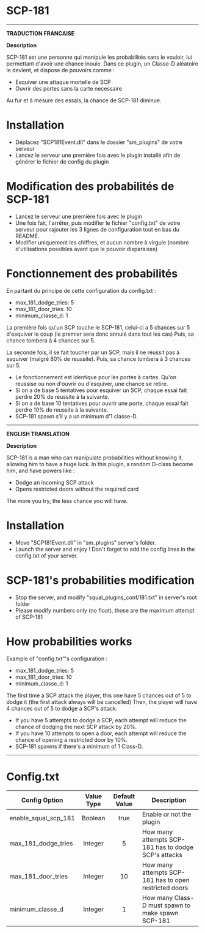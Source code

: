 # SCP-181

-----------------

**TRADUCTION FRANCAISE**

**Description**

SCP-181 est une personne qui manipule les probabilités sans le vouloir, lui permettant d'avoir une chance inouie.
Dans ce plugin, un Classe-D aléatoire le devient, et dispose de pouvoirs comme :

- Esquiver une attaque mortelle de SCP
- Ouvrir des portes sans la carte necessaire

Au fur et à mesure des essais, la chance de SCP-181 diminue.

# Installation

- Déplacez "SCP181Event.dll" dans le dossier "sm_plugins" de votre serveur
- Lancez le serveur une première fois avec le plugin installé afin de générer le fichier de config du plugin


# Modification des probabilités de SCP-181

- Lancez le serveur une première fois avec le plugin
- Une fois fait, l'arrêter, puis modifier le fichier "config.txt" de votre serveur pour rajouter les 3 lignes de configuration tout en bas du README.
- Modifier uniquement les chiffres, et aucun nombre à virgule (nombre d'utilisations possibles avant que le pouvoir disparaisse)


# Fonctionnement des probabilités

En partant du principe de cette configuration du config.txt :
- max_181_dodge_tries: 5
- max_181_door_tries: 10
- minimum_classe_d: 1

La première fois qu'un SCP touche le SCP-181, celui-ci a 5 chances sur 5 d'esquiver le coup (le premier sera donc annulé dans tout les cas)
Puis, sa chance tombera à 4 chances sur 5.

La seconde fois, il se fait toucher par un SCP, mais il ne réussit pas à esquiver (malgré 80% de reussite).
Puis, sa chance tombera à 3 chances sur 5.

- Le fonctionnement est identique pour les portes à cartes. Qu'on reussise ou non d'ouvrir ou d'esquiver, une chance se retire.
- Si on a de base 5 tentatives pour esquiver un SCP, chaque essai fait perdre 20% de reussite à la suivante.
- Si on a de base 10 tentatives pour ouvrir une porte, chaque essai fait perdre 10% de reussite à la suivante.
- SCP-181 spawn s'il y a un minimum d'1 classe-D.

-----------------

**ENGLISH TRANSLATION**

**Description**

SCP-181 is a man who can manipulate probabilities without knowing it, allowing him to have a huge luck.
In this plugin, a random D-class become him, and have powers like :

- Dodge an incoming SCP attack
- Opens restricted doors without the required card

The more you try, the less chance you will have.

# Installation

- Move "SCP181Event.dll" in "sm_plugins" server's folder.
- Launch the server and enjoy ! Don't forget to add the config lines in the config.txt of your server.


# SCP-181's probabilities modification

- Stop the server, and modify "squal_plugins_conf/181.txt" in server's root folder
- Please modify numbers only (no float), those are the maximum attempt of SCP-181


# How probabilities works

Example of "config.txt"'s configuration :
- max_181_dodge_tries: 5
- max_181_door_tries: 10
- minimum_classe_d: 1

The first time a SCP attack the player, this one have 5 chances out of 5 to dodge it (the first attack always will be cancelled)
Then, the player will have 4 chances out of 5 to dodge a SCP's attack.


- If you have 5 attempts to dodge a SCP, each attempt will reduce the chance of dodging the next SCP attack by 20%.
- If you have 10 attempts to open a door, each attempt will reduce the chance of opening a restricted door by 10%.
- SCP-181 spawns if there's a minimum of 1 Class-D.


-----------------

# Config.txt

Config Option | Value Type | Default Value | Description
--- | :---: | :---: | ---
enable_squal_scp_181 | Boolean | true | Enable or not the plugin
max_181_dodge_tries | Integer | 5 | How many attempts SCP-181 has to dodge SCP's attacks
max_181_door_tries | Integer | 10 | How many attempts SCP-181 has to open restricted doors
minimum_classe_d | Integer | 1 | How many Class-D must spawn to make spawn SCP-181
